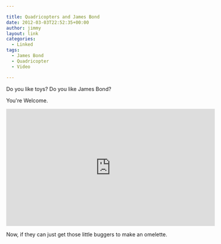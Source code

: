 ```yaml
---

title: Quadricopters and James Bond
date: 2012-03-03T22:52:35+00:00
author: jimmy
layout: link
categories:
  - Linked
tags:
  - James Bond
  - Quadricopter
  - Video

---
```


Do you like toys? Do you like James Bond?
  
You're Welcome.
  
  <iframe width="560" height="315" src="https://www.youtube.com/embed/_sUeGC-8dyk" frameborder="0" allowfullscreen></iframe>
  
Now, if they can just get those little buggers to make an omelette.
